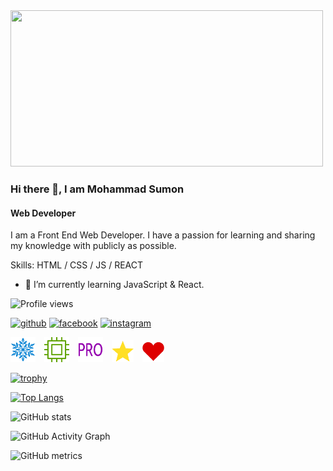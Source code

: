 <img src="https://scontent.fdac27-1.fna.fbcdn.net/v/t39.30808-6/291049642_5379630325458132_343035051026082468_n.jpg?stp=dst-jpg_s960x960&_nc_cat=107&ccb=1-7&_nc_sid=8bfeb9&_nc_ohc=oXnfI-LhftgAX_DWmNA&_nc_ht=scontent.fdac27-1.fna&oh=00_AT_5TY5f7P88J-gCHz-JVn9o21u_fiQ26wYhrI3p4lIYPA&oe=62C0F1F4" height="250" width="500">

### Hi there 👋, I am Mohammad Sumon
#### Web Developer


I am a Front End Web Developer. I have a passion for learning and sharing my knowledge with publicly as possible. 

Skills:  HTML / CSS / JS / REACT

- 🌱 I’m currently learning JavaScript & React. 

![Profile views](https://gpvc.arturio.dev/mohammad-sumon) 

[<img src='https://cdn.jsdelivr.net/npm/simple-icons@3.0.1/icons/github.svg' alt='github' height='40'>](https://github.com/mohammad-sumon)  [<img src='https://cdn.jsdelivr.net/npm/simple-icons@3.0.1/icons/facebook.svg' alt='facebook' height='40'>](https://www.facebook.com/sumon0204)  [<img src='https://cdn.jsdelivr.net/npm/simple-icons@3.0.1/icons/instagram.svg' alt='instagram' height='40'>](https://www.instagram.com/sumon0204/)  

<a href='https://archiveprogram.github.com/'><img src='https://raw.githubusercontent.com/acervenky/animated-github-badges/master/assets/acbadge.gif' width='40' height='40'></a> <a href='https://docs.github.com/en/developers'><img src='https://raw.githubusercontent.com/acervenky/animated-github-badges/master/assets/devbadge.gif' width='40' height='40'></a> <a href='https://github.com/pricing'><img src='https://raw.githubusercontent.com/acervenky/animated-github-badges/master/assets/pro.gif' width='40' height='40'></a> <a href='https://stars.github.com/'><img src='https://raw.githubusercontent.com/acervenky/animated-github-badges/master/assets/starbadge.gif' width='35' height='35'></a> <a href='https://docs.github.com/en/github/supporting-the-open-source-community-with-github-sponsors'><img src='https://raw.githubusercontent.com/acervenky/animated-github-badges/master/assets/sponsorbadge.gif' width='35' height='35'></a> 

[![trophy](https://github-profile-trophy.vercel.app/?username=mohammad-sumon)](https://github.com/ryo-ma/github-profile-trophy)

[![Top Langs](https://github-readme-stats.vercel.app/api/top-langs/?username=mohammad-sumon)](https://github.com/anuraghazra/github-readme-stats)

![GitHub stats](https://github-readme-stats.vercel.app/api?username=mohammad-sumon&show_icons=true)  

![GitHub Activity Graph](https://activity-graph.herokuapp.com/graph?username=mohammad-sumon)  

![GitHub metrics](https://metrics.lecoq.io/mohammad-sumon)  


